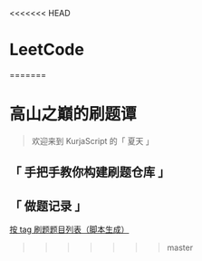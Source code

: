 <<<<<<< HEAD
# LeetCode
=======
# 高山之巔的刷题谭

> 欢迎来到 KurjaScript 的「 夏天 」

## 「 手把手教你构建刷题仓库 」

## 「 做题记录 」

[按 tag 刷题题目列表（脚本生成）](./leetcode/README.md)
>>>>>>> master
